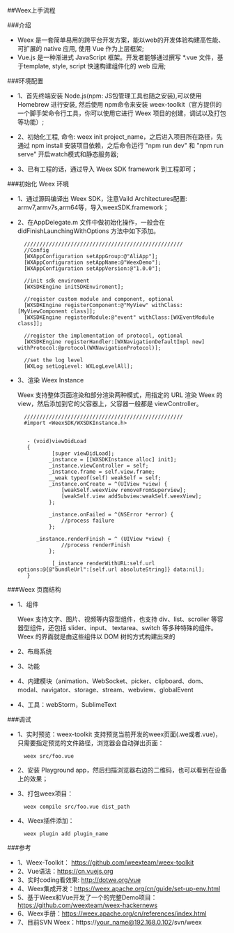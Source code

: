 ##Weex上手流程

###介绍
- Weex 是一套简单易用的跨平台开发方案，能以web的开发体验构建高性能、可扩展的 native 应用, 使用 Vue 作为上层框架;
- Vue.js 是一种渐进式 JavaScript 框架。开发者能够通过撰写 *.vue 文件，基于template, style, script 快速构建组件化的 web 应用;

###环境配置
- 1、首先终端安装 Node.js(npm: JS包管理工具也随之安装),可以使用 Homebrew 进行安装, 然后使用 npm命令来安装 weex-toolkit（官方提供的一个脚手架命令行工具，你可以使用它进行 Weex 项目的创建，调试以及打包等功能）;

- 2、初始化工程, 命令: weex init project_name，之后进入项目所在路径，先通过 npm install 安装项目依赖，之后命令运行 "npm run dev" 和 "npm run serve" 开启watch模式和静态服务器;

- 3、已有工程的话，通过导入 Weex SDK framework 到工程即可；

###初始化 Weex 环境
- 1、通过源码编译出 Weex SDK，注意Vaild Architectures配置: armv7,armv7s,arm64等，导入weexSDK.framework；
- 2、在AppDelegate.m 文件中做初始化操作，一般会在 didFinishLaunchingWithOptions 方法中如下添加。


		///////////////////////////////////////////////////
		//Config
		[WXAppConfiguration setAppGroup:@"AliApp"];
		[WXAppConfiguration setAppName:@"WeexDemo"];
		[WXAppConfiguration setAppVersion:@"1.0.0"];
		
		//init sdk enviroment   
		[WXSDKEngine initSDKEnviroment];
		
		//register custom module and component, optional
		[WXSDKEngine registerComponent:@"MyView" withClass:[MyViewComponent class]];
		[WXSDKEngine registerModule:@"event" withClass:[WXEventModule class]];
		
		//register the implementation of protocol, optional
		[WXSDKEngine registerHandler:[WXNavigationDefaultImpl new] withProtocol:@protocol(WXNavigationProtocol)];
		
		//set the log level  
		[WXLog setLogLevel: WXLogLevelAll];
	
- 3、渲染 Weex Instance
	
	Weex 支持整体页面渲染和部分渲染两种模式，用指定的 URL 渲染 Weex 的 view，然后添加到它的父容器上，父容器一般都是 viewController。

		///////////////////////////////////////////////////
		#import <WeexSDK/WXSDKInstance.h>


		 - (void)viewDidLoad 
		 {
				 [super viewDidLoad];
		 		_instance = [[WXSDKInstance alloc] init];
		 		_instance.viewController = self;
		 	 	_instance.frame = self.view.frame; 
		  		__weak typeof(self) weakSelf = self;
		 		_instance.onCreate = ^(UIView *view) {
		  			[weakSelf.weexView removeFromSuperview];
		 			[weakSelf.view addSubview:weakSelf.weexView];
		 		};
		
		 		_instance.onFailed = ^(NSError *error) {
		 			//process failure
				};
		
		  	_instance.renderFinish = ^ (UIView *view) {
		 			//process renderFinish
		 		};
		
		 		 [_instance renderWithURL:self.url options:@{@"bundleUrl":[self.url absoluteString]} data:nil];
		 }

###Weex 页面结构
- 1、组件

	Weex 支持文字、图片、视频等内容型组件，也支持 div、list、scroller 等容器型组件，还包括 slider、input、			textarea、switch 等多种特殊的组件。Weex 的界面就是由这些组件以 DOM 树的方式构建出来的
- 2、布局系统

- 3、功能

- 4、内建模块（animation、WebSocket、picker、clipboard、dom、modal、navigator、storage、stream、webview、globalEvent

- 4、工具：webStorm，SublimeText

###调试
- 1、实时预览：weex-toolkit 支持预览当前开发的weex页面(.we或者.vue)，只需要指定预览的文件路径，浏览器会自动弹出页面：

		weex src/foo.vue
		
- 2、安装 Playground app，然后扫描浏览器右边的二维码，也可以看到在设备上的效果；

- 3、打包weex项目：
 		
 		weex compile src/foo.vue dist_path
 		
- 4、Weex插件添加：

		weex plugin add plugin_name

###参考
- 1、Weex-Toolkit： https://github.com/weexteam/weex-toolkit
- 2、Vue语法：https://cn.vuejs.org
- 3、实时coding看效果:  http://dotwe.org/vue
- 4、Weex集成开发：https://weex.apache.org/cn/guide/set-up-env.html
- 5、基于Weex和Vue开发了一个的完整Demo项目：https://github.com/weexteam/weex-hackernews
- 6、Weex手册：https://weex.apache.org/cn/references/index.html
- 7、目前SVN Weex：https://your_name@192.168.0.102/svn/weex







